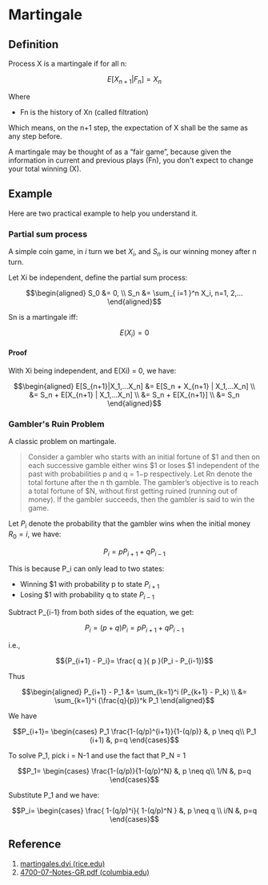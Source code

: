 # Martingale


## Definition
Process X is a martingale if for all n:

$$ E[X_{n+1}|F_n] = X_n $$

Where

- Fn is the history of Xn (called filtration)

Which means, on the n+1 step, the expectation of X shall be the same as any step before.

 A martingale may be thought of as a “fair game”, because given the information in current and previous plays (Fn), you don't expect to change your total winning (X).

## Example

Here are two practical example to help you understand it.

### Partial sum process

A simple coin game, in $i$ turn we bet $X_i$, and $S_n$ is our winning money after n turn.

Let Xi be independent, define the partial sum process:

$$\begin{aligned}
S_0 &= 0, \\
S_n &= \sum_{ i=1 }^n X_i, n=1, 2,... \end{aligned}$$

Sn is a martingale iff:

$$E(X_i) = 0$$

#### Proof

With Xi being independent, and E(Xi) = 0, we have:

$$\begin{aligned}
E[S_{n+1}|X_1,...X_n] &= E[S_n + X_{n+1} | X_1,...X_n] \\
&= S_n + E[X_{n+1} | X_1,...X_n] \\
&= S_n + E[X_{n+1}] \\
&= S_n
\end{aligned}$$

### Gambler's Ruin Problem

A classic problem on martingale.

> Consider a gambler who starts with an initial fortune of \$1 and then on each successive gamble either wins \$1 or loses \$1 independent of the past with probabilities p and q = 1−p respectively. Let Rn denote the total fortune after the n th gamble. The gambler’s objective is to reach a total fortune of \$N, without first getting ruined (running out of money). If the gambler succeeds, then the gambler is said to win the game.

Let $P_i$ denote the probability that the gambler wins when the initial money $R_0 = i$, we have:

$$P_i = pP_{i+1} + qP_{i-1}$$

This is because P_i can only lead to two states:

*   Winning \$1 with probability p to state $P_{i+1}$ 
*   Losing \$1 with probability q to state $P_{i-1}$

Subtract P_{i-1} from both sides of the equation, we get:

$$P_i = (p + q) P_i = pP_{i+1} + qP_{i-1}$$

i.e.,

$${P_{i+1} - P_i}= \frac{ q }{ p }(P_i - P_{i-1})$$

Thus

$$\begin{aligned} P_{i+1} - P_1 &= \sum_{k=1}^i (P_{k+1} - P_k) \\ &= \sum_{k=1}^i (\frac{q}{p})^k P_1 \end{aligned}$$

We have

$$P_{i+1}= \begin{cases} P_1 \frac{1-(q/p)^{i+1}}{1-(q/p)} &, p \neq q\\ P_1 (i+1) &, p=q \end{cases}$$

To solve P_1, pick i = N-1 and use the fact that P_N = 1

$$P_1= \begin{cases} \frac{1-(q/p)}{1-(q/p)^N} &, p \neq q\\ 1/N &, p=q \end{cases}$$

Substitute P_1 and we have:

$$P_i= \begin{cases}
\frac{ 1-(q/p)^i}{ 1-(q/p)^N } &, p \neq q \\
i/N &, p=q
\end{cases}$$

## Reference

1.  [martingales.dvi (rice.edu)](http://www.stat.rice.edu/~dcox/Stat581/martingales.pdf)
2.  [4700-07-Notes-GR.pdf (columbia.edu)](http://www.columbia.edu/~ks20/FE-Notes/4700-07-Notes-GR.pdf)
